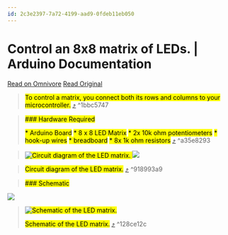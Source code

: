 ```yaml
---
id: 2c3e2397-7a72-4199-aad9-0fdeb11eb050
---
```


# Control an 8x8 matrix of LEDs. | Arduino Documentation

[Read on Omnivore](https://omnivore.app/me/control-an-8-x-8-matrix-of-le-ds-arduino-documentation-18f75f2e0d1)
[Read Original](https://docs.arduino.cc/built-in-examples/display/RowColumnScanning/)


> <mark class="omni omni-yellow">To control a matrix, you connect both its rows and columns to your microcontroller.</mark> [⤴️](https://omnivore.app/me/control-an-8-x-8-matrix-of-le-ds-arduino-documentation-18f75f2e0d1#1bbc5747-b91f-4c85-bece-6785635992ab)  ^1bbc5747

> <mark class="omni omni-yellow">### Hardware Required</mark>
>
><mark class="omni omni-yellow"> * Arduino Board</mark>
><mark class="omni omni-yellow"> * 8 x 8 LED Matrix</mark>
><mark class="omni omni-yellow"> * 2x 10k ohm potentiometers</mark>
><mark class="omni omni-yellow"> * hook-up wires</mark>
><mark class="omni omni-yellow"> * breadboard</mark>
><mark class="omni omni-yellow"> * 8x 1k ohm resistors</mark> [⤴️](https://omnivore.app/me/control-an-8-x-8-matrix-of-le-ds-arduino-documentation-18f75f2e0d1#a35e8293-fb9c-4f69-9e6f-9c528c05cd1e)  ^a35e8293

> <mark class="omni omni-yellow">![Circuit diagram of the LED matrix.](https://proxy-prod.omnivore-image-cache.app/0x0,shbDIMbBphQg9XMuNscADnTHLw5vYhcj0MjS7M8QaJN8/https://docs.arduino.cc/static/ead27cf5bb31cfe30b648e89d307976d/a6d36/circuit.png) </mark>
![](https://i.imgur.com/wQIO4Sb.png)

><mark class="omni omni-yellow"> Circuit diagram of the LED matrix.</mark> [⤴️](https://omnivore.app/me/control-an-8-x-8-matrix-of-le-ds-arduino-documentation-18f75f2e0d1#918993a9-4166-4d3c-865c-2e0fc34c4bbb)  ^918993a9

> <mark class="omni omni-yellow">### Schematic</mark>

![](https://i.imgur.com/zzepk97.png)

><mark class="omni omni-yellow"> ![Schematic of the LED matrix.](https://proxy-prod.omnivore-image-cache.app/0x0,sCNWvwmUWsi5hrmeHYorDClrvzeHZUUbgfakJbtczv-g/https://docs.arduino.cc/static/90565b60041dc5c4633e9389634bb9b8/a6d36/schematic.png) </mark>
>
><mark class="omni omni-yellow"> Schematic of the LED matrix.</mark> [⤴️](https://omnivore.app/me/control-an-8-x-8-matrix-of-le-ds-arduino-documentation-18f75f2e0d1#128ce12c-8e7d-4bec-a428-1254c09ce0d3)  ^128ce12c

